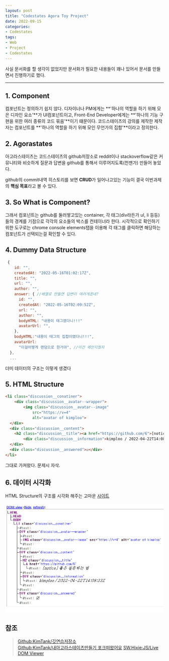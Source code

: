 ```yaml
---
layout: post
title: "Codestates Agora Toy Project"
date: 2022-09-15
categories:
- Codestates
tags:
- Web
- Project
- Codestates
---
```


사실 문서화를 할 생각이 없었지만 문서화가 필요한 내용들이 꽤나 있어서 문서를 만들면서 진행하기로 했다.

---

## 1. Component

컴포넌트는 정의하기 쉽지 않다. 디자이너나 PM에게는 **'하나의 역할을 하기 위해 모은 디자인 요소'**가 UI컴포넌트이고, Front-End Developer에게는 **'하나의 기능 구현을 위한 여러 종류의 코드 묶음'**이기 떄문이다. 코드스테이츠의 강의를 제작한 제작자는 컴포넌트를 **'하나의 역할을 하기 위해 모인 무언가의 집합'**이라고 정의한다.

## 2. Agorastates

아고라스테이츠는 코드스테이츠의 github저장소로 reddit이나 stackoverflow같은 커뮤니티와 비슷하게 질문과 답변을 github를 통해서 이루어지도록(천잰가) 만들어 놓았다.

github의 commit내역 히스토리를 보면 **CRUD**가 일어나고있는 기능이 결국 이번과제의 **핵심 목표**라고 볼 수 있다.

## 3. So What is Component?

그래서 컴포넌트는 github를 둘러쌓고있는 container, 각 태그(div라든가 ul, li 등등)들의 경계를 기점으로 각각의 요소들의 박스를 컨테이너라 한다. 시각적으로 확인하기 위한 도구로는 chrome console elements탭을 이용해 각 태그를 클릭하면 해당하는 컴포넌트가 선택되는걸 확인할 수 있다.

## 4. Dummy Data Structure

```javascript
 {
    id: "",
    createdAt: "2022-05-16T01:02:17Z",
    title: "",
    url: "",
    author: "",
    answer: { //배열로 만들면 답변이 여러개겠네?
      id: "",
      createdAt: "2022-05-16T02:09:52Z",
      url: "",
      author: "",
      bodyHTML: "내용이 태그였다니!!!"
      avatarUrl: "",
    },
    bodyHTML:"내용이 태그의 집합이였다니!!!",
    avatarUrl:
      "이걸어떻게 랜덤으로 한거야", //이건 왜안지웠지
  },
  ...
```

더미 데이터의 구조는 이렇게 생겼다

## 5. HTML Structure

```html
<li class="discussion__conatiner">
	<div class="discussion__avatar--wrapper">
		<img class="discussion__avatar--image"
			src="https://v=4"
			alt="avatar of kimploo">
  </div>
  <div class="discussion__content">
    <h2 class="discussion__title"><a href="https://github.com/6">[notice] 좋은 질문하는 법</a></h3>
		<div class="discussion__information">kimploo / 2022-04-22T14:08:33Z</div>
  </div>
  <div class="discussion__answered">☑</div>
</li>
```

그대로 가져왔다. 문제시 자삭.

## 6. 데이터 시각화

HTML Structure의 구조를 시각화 해주는 고마운 [사이트](https://software.hixie.ch/utilities/js/live-dom-viewer/)

![출처: SW.Hixie.ch](/assets/img/220915-util-livedomviewer.png)

## 참조

> [Github:KimTank/깃연습저장소](https://github.com/KimTank/git-practice-fuzzy-potato)   
> [Github:KimTank/내아고라스테이츠만들기 포크떠왔어요](https://github.com/KimTank/fe-sprint-my-agora-states)
> [SW.Hixie:JS/Live DOM Viewer](https://software.hixie.ch/utilities/js/live-dom-viewer/)
